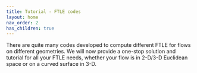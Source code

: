 ```yaml
---
title: Tutorial - FTLE codes
layout: home 
nav_order: 2
has_children: true
---
```


There are quite many codes developed to compute different FTLE for flows on different geometries. We will now provide a one-stop solution and tutorial for all your FTLE needs, whether your flow is in 2-D/3-D Euclidean space or on a curved surface in 3-D.
